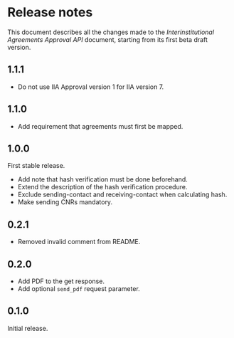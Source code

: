 Release notes
=============

This document describes all the changes made to the *Interinstitutional Agreements Approval API*
document, starting from its first beta draft version.


1.1.1
-----

* Do not use IIA Approval version 1 for IIA version 7.


1.1.0
-----

* Add requirement that agreements must first be mapped.


1.0.0
-----

First stable release.

* Add note that hash verification must be done beforehand.
* Extend the description of the hash verification procedure.
* Exclude sending-contact and receiving-contact when calculating hash.
* Make sending CNRs mandatory.


0.2.1
-----

* Removed invalid comment from README.


0.2.0
-----

* Add PDF to the get response.
* Add optional `send_pdf` request parameter.


0.1.0
-----

Initial release.
